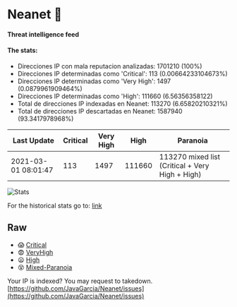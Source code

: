 # Neanet :hocho:
#### Threat intelligence feed
#### The stats:

- Direcciones IP con mala reputacion analizadas: 1701210 (100%)
- Direcciones IP determinadas como 'Critical':  113 (0.00664233104673%)
- Direcciones IP determinadas como 'Very High':  1497 (0.0879961909464%)
- Direcciones IP determinadas como 'High':  111660 (6.56356358122)
- Total de direcciones IP indexadas en Neanet:  113270 (6.65820210321%)
- Total de direcciones IP descartadas en Neanet:  1587940 (93.3417978968%)

| Last Update | Critical | Very High | High | Paranoia |
| --- | --- | --- | --- | --- |
| 2021-03-01 08:01:47 | 113 | 1497 | 111660 | 113270 mixed list (Critical + Very High + High)|

![Stats](https://docs.google.com/spreadsheets/d/e/2PACX-1vSnaNMIXVabIpDJjufMlzH7poXnshF3mgd8Is1g9ytUEzVsP5my4Trn8f-xkoLLQ38xpL3HtmUexLo6/pubchart?oid=501124687&format=image)

For the historical stats go to: [link](/stats.csv)
## Raw
- :scream: [Critical](https://raw.githubusercontent.com/JavaGarcia/Neanet/master/blacklists/neanet_critical.txt)
- :fearful: [VeryHigh](https://raw.githubusercontent.com/JavaGarcia/Neanet/master/blacklists/neanet_veryHigh.txtt)
- :frowning: [High](https://raw.githubusercontent.com/JavaGarcia/Neanet/master/blacklists/neanet_high.txt)
- :dizzy_face: [Mixed-Paranoia](https://raw.githubusercontent.com/JavaGarcia/Neanet/master/blacklists/neanet_all.txt)


Your IP is indexed? You may request to takedown. [https://github.com/JavaGarcia/Neanet/issues](https://github.com/JavaGarcia/Neanet/issues)































































































































































































































































































































































































































































































































































































































































































































































































































































































































































































































































































































































































































































































































































































































































































































































































































































































































































































































































































































































































































































































































































































































































































































































































































































































































































































































































































































































































































































































































































































































































































































































































































































































































































































































































































































































































































































































































































































































































































































































































































































































































































































































































































































































































































































































































































































































































































































